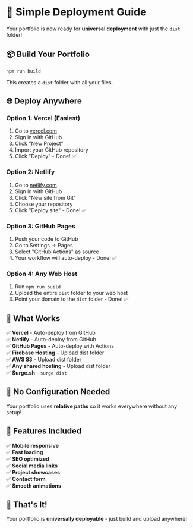 # 🚀 Simple Deployment Guide

Your portfolio is now ready for **universal deployment** with just the `dist` folder!

## 📦 Build Your Portfolio

```bash
npm run build
```

This creates a `dist` folder with all your files.

## 🌐 Deploy Anywhere

### **Option 1: Vercel (Easiest)**
1. Go to [vercel.com](https://vercel.com)
2. Sign in with GitHub
3. Click "New Project" 
4. Import your GitHub repository
5. Click "Deploy" - Done! ✅

### **Option 2: Netlify**
1. Go to [netlify.com](https://netlify.com)
2. Sign in with GitHub
3. Click "New site from Git"
4. Choose your repository
5. Click "Deploy site" - Done! ✅

### **Option 3: GitHub Pages**
1. Push your code to GitHub
2. Go to Settings → Pages
3. Select "GitHub Actions" as source
4. Your workflow will auto-deploy - Done! ✅

### **Option 4: Any Web Host**
1. Run `npm run build`
2. Upload the entire `dist` folder to your web host
3. Point your domain to the `dist` folder - Done! ✅

## 🎯 What Works

✅ **Vercel** - Auto-deploy from GitHub  
✅ **Netlify** - Auto-deploy from GitHub  
✅ **GitHub Pages** - Auto-deploy with Actions  
✅ **Firebase Hosting** - Upload dist folder  
✅ **AWS S3** - Upload dist folder  
✅ **Any shared hosting** - Upload dist folder  
✅ **Surge.sh** - `surge dist`  

## 🔧 No Configuration Needed

Your portfolio uses **relative paths** so it works everywhere without any setup!

## 📱 Features Included

✅ **Mobile responsive**  
✅ **Fast loading**  
✅ **SEO optimized**  
✅ **Social media links**  
✅ **Project showcases**  
✅ **Contact form**  
✅ **Smooth animations**  

## 🎉 That's It!

Your portfolio is **universally deployable** - just build and upload anywhere!
